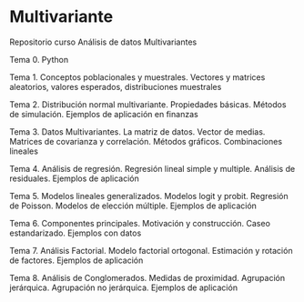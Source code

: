 # Multivariante
Repositorio curso Análisis de datos Multivariantes


Tema 0. Python 

Tema 1. Conceptos poblacionales y muestrales. Vectores y matrices aleatorios, valores esperados, distribuciones muestrales

Tema 2. Distribución normal multivariante. Propiedades básicas. Métodos de simulación. Ejemplos de aplicación en finanzas

Tema 3. Datos Multivariantes. La matriz de datos. Vector de medias. Matrices de covarianza y correlación. Métodos gráficos. Combinaciones lineales

Tema 4. Análisis de regresión. Regresión lineal simple y multiple. Análisis de residuales. Ejemplos de aplicación

Tema 5. Modelos lineales generalizados. Modelos logit y probit. Regresión de Poisson. Modelos de elección múltiple. Ejemplos de aplicación

Tema 6. Componentes principales. Motivación y construcción. Caseo estandarizado. Ejemplos con datos

Tema 7. Análisis Factorial. Modelo factorial ortogonal. Estimación y rotación de factores. Ejemplos de aplicación

Tema 8. Análisis de Conglomerados. Medidas de proximidad. Agrupación jerárquica. Agrupación no jerárquica. Ejemplos de aplicación
